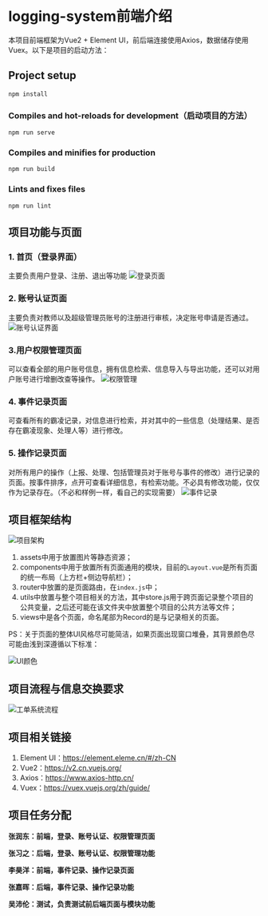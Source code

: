 # logging-system前端介绍

本项目前端框架为Vue2 + Element UI，前后端连接使用Axios，数据储存使用Vuex。以下是项目的启动方法：



## Project setup
```
npm install
```

### Compiles and hot-reloads for development（启动项目的方法）
```
npm run serve
```

### Compiles and minifies for production
```
npm run build
```

### Lints and fixes files
```
npm run lint
```



## 项目功能与页面

### 1. 首页（登录界面）

主要负责用户登录、注册、退出等功能
![登录页面](https://user-images.githubusercontent.com/93770915/227142492-92111b9d-ae45-48d3-9d68-45c669309438.jpg)



### 2. 账号认证页面

主要负责对教师以及超级管理员账号的注册进行审核，决定账号申请是否通过。
![账号认证界面](https://user-images.githubusercontent.com/93770915/227142644-e4989ebc-1c11-4f3a-9170-a16148f84af7.jpg)



### 3.用户权限管理页面

可以查看全部的用户账号信息，拥有信息检索、信息导入与导出功能，还可以对用户账号进行增删改查等操作。
![权限管理](https://user-images.githubusercontent.com/93770915/227142748-d9d28115-3fb8-4eb0-b892-9e3ab32cbc96.jpg)



### 4. 事件记录页面

可查看所有的霸凌记录，对信息进行检索，并对其中的一些信息（处理结果、是否存在霸凌现象、处理人等）进行修改。



### 5. 操作记录页面

对所有用户的操作（上报、处理、包括管理员对于账号与事件的修改）进行记录的页面。按事件排序，点开可查看详细信息，有检索功能。不必具有修改功能，仅仅作为记录存在。（不必和样例一样，看自己的实现需要）
![事件记录](https://user-images.githubusercontent.com/93770915/227142940-23e3bc97-7955-44d0-af57-441548c64fca.jpg)



## 项目框架结构

![项目架构](https://user-images.githubusercontent.com/93770915/229750479-cb8c6ae1-199a-4e81-95cf-f7b40cace491.jpg)


1. assets中用于放置图片等静态资源；
2. components中用于放置所有页面通用的模块，目前的`Layout.vue`是所有页面的统一布局（上方栏+侧边导航栏）；
3. router中放置的是页面路由，在`index.js`中；
4. utils中放置与整个项目相关的方法，其中store.js用于跨页面记录整个项目的公共变量，之后还可能在该文件夹中放置整个项目的公共方法等文件；
5. views中是各个页面，命名尾部为Record的是与记录相关的页面。



PS：关于页面的整体UI风格尽可能简洁，如果页面出现窗口堆叠，其背景颜色尽可能由浅到深遵循以下标准：

![UI颜色](https://user-images.githubusercontent.com/93770915/230900290-43b8224d-48b5-4fe3-9616-fad68580ff01.jpg)



## 项目流程与信息交换要求

![工单系统流程](https://user-images.githubusercontent.com/93770915/230900328-a9a9e083-84d5-498a-8580-ac1f165c431a.jpg)




## 项目相关链接

1. Element UI：https://element.eleme.cn/#/zh-CN
2. Vue2：https://v2.cn.vuejs.org/
3. Axios：https://www.axios-http.cn/
4. Vuex：https://vuex.vuejs.org/zh/guide/



## 项目任务分配

**张润东：前端，登录、账号认证、权限管理页面**

**张习之：后端，登录、账号认证、权限管理功能**

**李昊洋：前端，事件记录、操作记录页面**

**张嘉晖：后端，事件记录、操作记录功能**

**吴沛伦：测试，负责测试前后端页面与模块功能**
